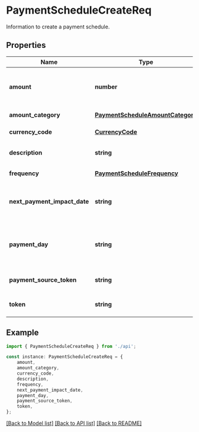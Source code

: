 # PaymentScheduleCreateReq

Information to create a payment schedule.

## Properties

Name | Type | Description | Notes
------------ | ------------- | ------------- | -------------
**amount** | **number** | Amount of the payment.  Required if &#x60;amount_category&#x60; is &#x60;FIXED&#x60;. | [optional] [default to undefined]
**amount_category** | [**PaymentScheduleAmountCategory**](PaymentScheduleAmountCategory.md) |  | [default to undefined]
**currency_code** | [**CurrencyCode**](CurrencyCode.md) |  | [default to undefined]
**description** | **string** | Description of the payment schedule. | [optional] [default to undefined]
**frequency** | [**PaymentScheduleFrequency**](PaymentScheduleFrequency.md) |  | [default to undefined]
**next_payment_impact_date** | **string** | Date to make a one-time payment.  Required if frequency is &#x60;ONCE&#x60;. | [optional] [default to undefined]
**payment_day** | **string** | Day on which monthly payments are made.  Required if &#x60;frequency&#x60; is &#x60;MONTHLY&#x60;. | [optional] [default to undefined]
**payment_source_token** | **string** | Unique identifier of the payment source. | [default to undefined]
**token** | **string** | Unique identifier of the payment schedule. | [optional] [default to undefined]

## Example

```typescript
import { PaymentScheduleCreateReq } from './api';

const instance: PaymentScheduleCreateReq = {
    amount,
    amount_category,
    currency_code,
    description,
    frequency,
    next_payment_impact_date,
    payment_day,
    payment_source_token,
    token,
};
```

[[Back to Model list]](../README.md#documentation-for-models) [[Back to API list]](../README.md#documentation-for-api-endpoints) [[Back to README]](../README.md)
